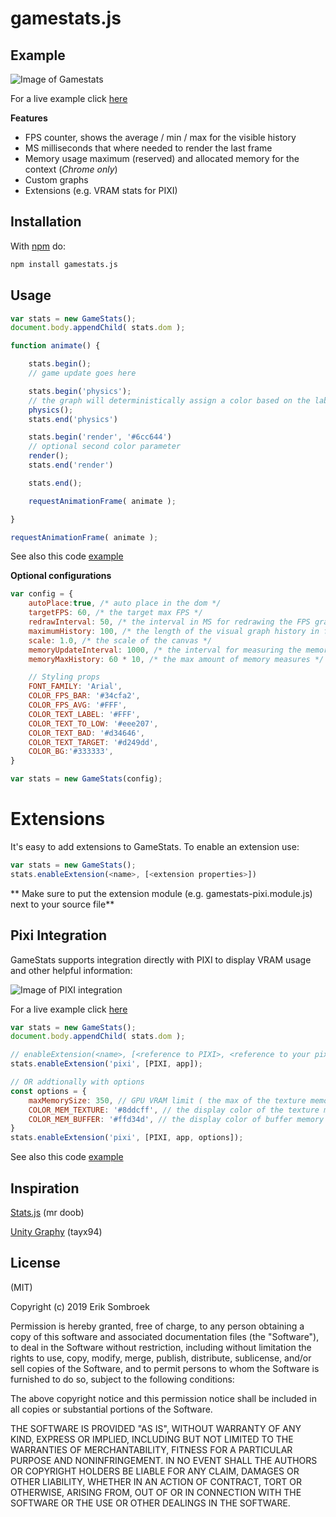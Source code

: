 # gamestats.js

## Example
![Image of Gamestats](https://i.imgur.com/nCMwblD.gif)

For a live example click [here](https://eriksom.github.io/gamestats/example/)

**Features**
- FPS counter, shows the average / min / max for the visible history
- MS milliseconds that where needed to render the last frame
- Memory usage maximum (reserved) and allocated memory for the context (*Chrome only*)
- Custom graphs
- Extensions (e.g. VRAM stats for PIXI)

## Installation

With [npm](https://npmjs.org) do:

```bash
npm install gamestats.js
```

## Usage

```js
var stats = new GameStats();
document.body.appendChild( stats.dom );

function animate() {

	stats.begin();
	// game update goes here

	stats.begin('physics');
	// the graph will deterministically assign a color based on the label
	physics();
	stats.end('physics')

	stats.begin('render', '#6cc644')
	// optional second color parameter
	render();
	stats.end('render')

	stats.end();

	requestAnimationFrame( animate );

}

requestAnimationFrame( animate );
```
See also this code [example](https://github.com/ErikSom/gamestats/blob/main/example/index.html)

**Optional configurations**
```js
var config = {
	autoPlace:true, /* auto place in the dom */
	targetFPS: 60, /* the target max FPS */
	redrawInterval: 50, /* the interval in MS for redrawing the FPS graph */
	maximumHistory: 100, /* the length of the visual graph history in frames */
	scale: 1.0, /* the scale of the canvas */
	memoryUpdateInterval: 1000, /* the interval for measuring the memory */
	memoryMaxHistory: 60 * 10, /* the max amount of memory measures */

	// Styling props
	FONT_FAMILY: 'Arial',
	COLOR_FPS_BAR: '#34cfa2',
	COLOR_FPS_AVG: '#FFF',
	COLOR_TEXT_LABEL: '#FFF',
	COLOR_TEXT_TO_LOW: '#eee207',
	COLOR_TEXT_BAD: '#d34646',
	COLOR_TEXT_TARGET: '#d249dd',
	COLOR_BG:'#333333',
}

var stats = new GameStats(config);
```
# Extensions

It's easy to add extensions to GameStats. To enable an extension use:
```js
var stats = new GameStats();
stats.enableExtension(<name>, [<extension properties>])
```

** Make sure to put the extension module (e.g. gamestats-pixi.module.js) next to your source file**

## Pixi Integration
GameStats supports integration directly with PIXI to display VRAM usage and other helpful information:

![Image of PIXI integration](https://i.imgur.com/vTFi4ua.gif)

For a live example click [here](https://eriksom.github.io/gamestats/example/pixi)

```js
var stats = new GameStats();
document.body.appendChild( stats.dom );

// enableExtension(<name>, [<reference to PIXI>, <reference to your pixi app>, <options *optional>);
stats.enableExtension('pixi', [PIXI, app]);

// OR addtionally with options
const options = {
	maxMemorySize: 350, // GPU VRAM limit ( the max of the texture memory graph )
	COLOR_MEM_TEXTURE: '#8ddcff', // the display color of the texture memory size in the graph
	COLOR_MEM_BUFFER: '#ffd34d', // the display color of buffer memory size in the graph
}
stats.enableExtension('pixi', [PIXI, app, options]);

```
See also this code [example](https://github.com/ErikSom/gamestats/blob/main/example/pixi.html)

## Inspiration
[Stats.js](https://github.com/mrdoob/stats.js) (mr doob)

[Unity Graphy](https://github.com/Tayx94/graphy) (tayx94)

## License

(MIT)

Copyright (c) 2019 Erik Sombroek

Permission is hereby granted, free of charge, to any person obtaining a copy of
this software and associated documentation files (the "Software"), to deal in
the Software without restriction, including without limitation the rights to
use, copy, modify, merge, publish, distribute, sublicense, and/or sell copies
of the Software, and to permit persons to whom the Software is furnished to do
so, subject to the following conditions:

The above copyright notice and this permission notice shall be included in all
copies or substantial portions of the Software.

THE SOFTWARE IS PROVIDED "AS IS", WITHOUT WARRANTY OF ANY KIND, EXPRESS OR
IMPLIED, INCLUDING BUT NOT LIMITED TO THE WARRANTIES OF MERCHANTABILITY,
FITNESS FOR A PARTICULAR PURPOSE AND NONINFRINGEMENT. IN NO EVENT SHALL THE
AUTHORS OR COPYRIGHT HOLDERS BE LIABLE FOR ANY CLAIM, DAMAGES OR OTHER
LIABILITY, WHETHER IN AN ACTION OF CONTRACT, TORT OR OTHERWISE, ARISING FROM,
OUT OF OR IN CONNECTION WITH THE SOFTWARE OR THE USE OR OTHER DEALINGS IN THE
SOFTWARE.
